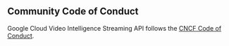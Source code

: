 ## Community Code of Conduct

Google Cloud Video Intelligence Streaming API follows the [CNCF Code of Conduct](https://github.com/cncf/foundation/blob/master/code-of-conduct.md).
